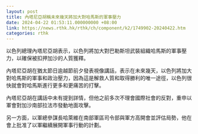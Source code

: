 ```yaml
---
layout: post
title: 內塔尼亞胡稱未來幾天將加大對哈馬斯的軍事壓力
date: 2024-04-22 01:53:11.000000000 +08:00
link: https://news.rthk.hk/rthk/ch/component/k2/1749902-20240422.htm
categories: rthk
---
```


以色列總理內塔尼亞胡表示，以色列將加大對巴勒斯坦武裝組織哈馬斯的軍事壓力，以確保被扣押加沙的人質獲釋。

內塔尼亞胡在猶太節日逾越節前夕發表視像講話，表示在未來幾天，以色列將加大對哈馬斯的軍事和政治壓力，因為這是解救人質和取得勝利的唯一途徑，以色列很快就會對哈馬斯進行更多和更痛苦的打擊。

內塔尼亞胡在講話中未有提到詳情，但他之前多次不理會國際社會的反對，重申以軍會對加沙南部拉法市發動地面攻擊。

另一方面，以軍總參謀長哈萊維在南部軍區司令部與軍方高開會並評估局勢，他在會上批准了以軍繼續展開軍事行動的計劃。
